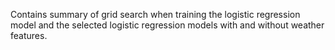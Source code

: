 Contains summary of grid search when training the logistic regression model and the selected logistic regression models with and without weather features.